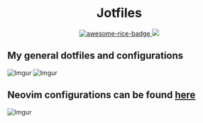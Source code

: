 <h1 align="center">Jotfiles</h1>

<p align="center">
    <a href="https://github.com/zemmsoares/awesome-rices">
        <img src="https://raw.githubusercontent.com/zemmsoares/awesome-rices/main/assets/awesome-rice-badge.svg" alt="awesome-rice-badge">
    </a>
    <a href="https://nixos.wiki/wiki/Flakes">
        <img src="https://img.shields.io/static/v1?label=Nix Flake&message=check&style=flat&logo=nixos&colorA=24273A&colorB=9173ff&logoColor=CAD3F5">
    </a>
</p>

## My general dotfiles and configurations
![Imgur](https://imgur.com/BsWkXCz.png)
![Imgur](https://imgur.com/F4gGRqa.png)

## Neovim configurations can be found [here](https://github.com/justinlime/dotfiles/tree/main/nvim)
![Imgur](https://imgur.com/00mKFGY.png)



